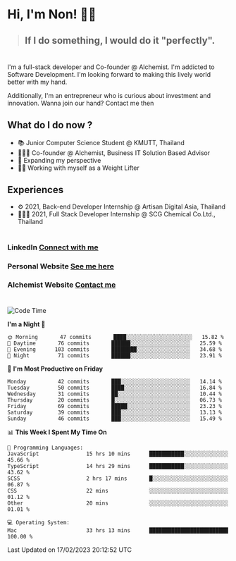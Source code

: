 # Hi, I'm Non! 🖐🏻

> ## If I do something, I would do it "perfectly".

#

I'm a full-stack developer and Co-founder @ Alchemist. I'm addicted to Software Development. I'm looking forward to making this lively world better with my hand.

Additionally, I'm an entrepreneur who is curious about investment and innovation. Wanna join our hand? Contact me then

## What do I do now ?

- 📚 Junior Computer Science Student @ KMUTT, Thailand
- 🧑🏻‍💻 Co-founder @ Alchemist, Business IT Solution Based Advisor
- 🌈 Expanding my perspective
- 🏋🏻 Working with myself as a Weight Lifter

## Experiences

- ⚙️ 2021, Back-end Developer Internship @ Artisan Digital Asia, Thailand
- 🧑🏻‍💻 2021, Full Stack Developer Internship @ SCG Chemical Co.Ltd., Thailand

#

### LinkedIn [Connect with me](https://www.linkedin.com/in/non-nontra/)

### Personal Website [See me here](https://nonnontra.com/)

### Alchemist Website [Contact me](https://alchemist-softwarehouse.co/)

#

<!--START_SECTION:waka-->
![Code Time](http://img.shields.io/badge/Code%20Time-2%2C447%20hrs%2045%20mins-blue)

**I'm a Night 🦉** 

```text
🌞 Morning       47 commits       ████░░░░░░░░░░░░░░░░░░░░░   15.82 % 
🌆 Daytime       76 commits       ██████░░░░░░░░░░░░░░░░░░░   25.59 % 
🌃 Evening      103 commits       ████████░░░░░░░░░░░░░░░░░   34.68 % 
🌙 Night         71 commits       ██████░░░░░░░░░░░░░░░░░░░   23.91 % 

```
📅 **I'm Most Productive on Friday** 

```text
Monday          42 commits       ███░░░░░░░░░░░░░░░░░░░░░░   14.14 % 
Tuesday         50 commits       ████░░░░░░░░░░░░░░░░░░░░░   16.84 % 
Wednesday       31 commits       ██░░░░░░░░░░░░░░░░░░░░░░░   10.44 % 
Thursday        20 commits       █░░░░░░░░░░░░░░░░░░░░░░░░   06.73 % 
Friday          69 commits       █████░░░░░░░░░░░░░░░░░░░░   23.23 % 
Saturday        39 commits       ███░░░░░░░░░░░░░░░░░░░░░░   13.13 % 
Sunday          46 commits       ███░░░░░░░░░░░░░░░░░░░░░░   15.49 % 

```


📊 **This Week I Spent My Time On** 

```text
💬 Programming Languages: 
JavaScript               15 hrs 10 mins      ███████████░░░░░░░░░░░░░░   45.66 % 
TypeScript               14 hrs 29 mins      ███████████░░░░░░░░░░░░░░   43.62 % 
SCSS                     2 hrs 17 mins       █░░░░░░░░░░░░░░░░░░░░░░░░   06.87 % 
CSS                      22 mins             ░░░░░░░░░░░░░░░░░░░░░░░░░   01.12 % 
Other                    20 mins             ░░░░░░░░░░░░░░░░░░░░░░░░░   01.01 % 

💻 Operating System: 
Mac                      33 hrs 13 mins      █████████████████████████   100.00 % 

```


 Last Updated on 17/02/2023 20:12:52 UTC
<!--END_SECTION:waka-->
